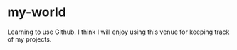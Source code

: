 # my-world
Learning to use Github.
I think I will enjoy using this venue for keeping track of my projects.
